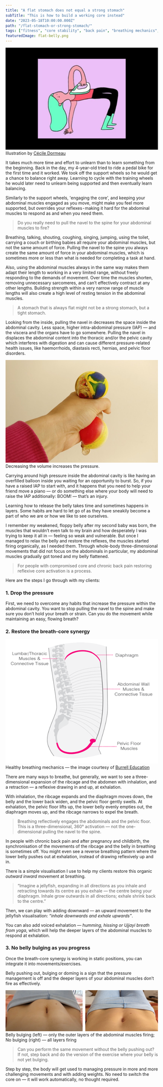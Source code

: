 ```yaml
---
title: "A flat stomach does not equal a strong stomach"
subTitle: "This is how to build a working core instead"
date: "2023-05-18T10:00:00.000Z"
path: "/flat-stomach-or-strong-stomach/"
tags: ["fitness", "core stability", "back pain", "breathing mechanics", "intra-abdominal pressure"]
featuredImage: flat-belly.png
---
```


![Colourful illustration of a girl ironing her belly](flat-belly.png)
        Illustration by [Cécile Dormeau](https://cecile-dormeau.tumblr.com/)

It takes much more time and effort to unlearn than to learn something from the beginning. Back in the day, my 4-year-old tried to ride a pedal bike for the first time and it worked. We took off the support wheels so he would get a chance to balance right away. Learning to cycle with the training wheels he would later need to unlearn being supported and then eventually learn balancing.

Similarly to the support wheels, 'engaging the core', and keeping your abdominal muscles engaged as you move, might make you feel more supported, but overrides your reflexes - making it hard for the abdominal muscles to respond as and when you need them.

> Do you really need to pull the navel to the spine for your abdominal muscles to fire?

Breathing, talking, shouting, coughing, singing, jumping, using the toilet, carrying a couch or birthing babies all require your abdominal muscles, but not the same amount of force. Pulling the navel to the spine you always create the same amount of force in your abdominal muscles, which is sometimes more or less than what is needed for completing a task at hand.

Also, using the abdominal muscles always in the same way makes them adapt their length to working in a very limited range, without freely responding to the demands of movement. Over time the muscles shorten, removing unnecessary sarcomeres, and can’t effectively contract at any other lengths. Building strength within a very narrow range of muscle lengths will also create a high level of resting tension in the abdominal muscles.

> A stomach that is always flat might not be a strong stomach, but a tight stomach.

Looking from the inside, pulling the navel in decreases the space inside the abdominal cavity. Less space, higher intra-abdominal pressure (IAP) — and the viscera and the organs have to go somewhere. Pulling the navel in displaces the abdominal content into the thoracic and/or the pelvic cavity which interferes with digestion and can cause different pressure-related health issues, like haemorrhoids, diastasis recti, hernias, and pelvic floor disorders.

![Photo of a hand squeezing a balloon](balloon.jpg)
Decreasing the volume increases the pressure.

Carrying around high pressure inside the abdominal cavity is like having an overfilled balloon inside you waiting for an opportunity to burst. So, if you have a raised IAP to start with, and it happens that you need to help your friend move a piano — or do something else where your body will need to raise the IAP additionally: BOOM! — that’s an injury.

Learning how to release the belly takes time and sometimes happens in layers. Some habits are hard to let go of as they have sneakily become a part of who we are or how we like to see ourselves.

I remember my weakened, floppy belly after my second baby was born, the muscles that wouldn’t even talk to my brain and how desperately I was trying to keep it all in — feeling so weak and vulnerable. But once I managed to relax the belly and restore the reflexes, the muscles started firing organically, as I needed them. Through whole-body three-dimensional movements that did not focus on the abdominals in particular, my abdominal muscles gradually got toned and my belly flattened.

> For people with compromised core and chronic back pain restoring reflexive core activation is a process.

Here are the steps I go through with my clients:

### 1. Drop the pressure

First, we need to overcome any habits that increase the pressure within the abdominal cavity. You want to stop pulling the navel to the spine and make sure you don’t hold your breath or strain. Can you do the movement while maintaining an easy, flowing breath?

### 2. Restore the breath-core synergy

![Healthy breathing mechanics animation](breathing-core-synergy.gif)  
Healthy breathing mechanics — the image courtesy of [Burrell Education](https://courses.burrelleducation.com/)

There are many ways to breathe, but generally, we want to see a three-dimensional expansion of the ribcage and the abdomen with inhalation, and a retraction — a reflexive drawing in and up, at exhalation.

With inhalation, the ribcage expands and the diaphragm moves down, the belly and the lower back widen, and the pelvic floor gently swells. At exhalation, the pelvic floor lifts up, the lower belly evenly empties out, the diaphragm moves up, and the ribcage narrows to expel the breath.

> Breathing reflectively engages the abdominals and the pelvic floor. This is a three-dimensional, 360° activation — not the one-dimensional pulling the navel to the spine.

In people with chronic back pain and after pregnancy and childbirth, the synchronisation of the movements of the ribcage and the belly in breathing is sometimes off. You might even see a reverse breathing pattern where the lower belly pushes out at exhalation, instead of drawing reflexively up and in.

There is a simple visualisation I use to help my clients restore this organic *outward inward* movement at breathing.

> “Imagine a jellyfish, expanding in all directions as you inhale and retracting towards its centre as you exhale — the centre being your diaphragm. Inhale grow outwards in all directions; exhale shrink back to the centre.”

Then, we can play with adding downward — an upward movement to the jellyfish visualisation: *“inhale downwards and exhale upwards”*.

You can also add voiced exhalation — *humming, hissing or Ujjayi breath from yoga*, which will help the deeper layers of the abdominal muscles to respond at exhalation.

### 3. No belly bulging as you progress

Once the breath-core synergy is working in static positions, you can integrate it into movements/exercises.

Belly pushing out, bulging or doming is a sign that the pressure management is off and the deeper layers of your abdominal muscles don’t fire as effectively.

![Two photos of the same abdomen bulging or not bulging](Belly-bulging-or-not.jpg)
Belly bulging (left) — only the outer layers of the abdominal muscles firing; No bulging (right) — all layers firing

> Can you perform the same movement without the belly pushing out? If not, step back and do the version of the exercise where your belly is not yet bulging.

Step by step, the body will get used to managing pressure in more and more challenging movements and with adding weights. No need to switch the core on — it will work automatically, no thought required.

